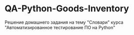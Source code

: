 # QA-Python-Goods-Inventory
Решение домашнего задания на тему "Словари" курса "Автоматизированное тестирование ПО на Python"
